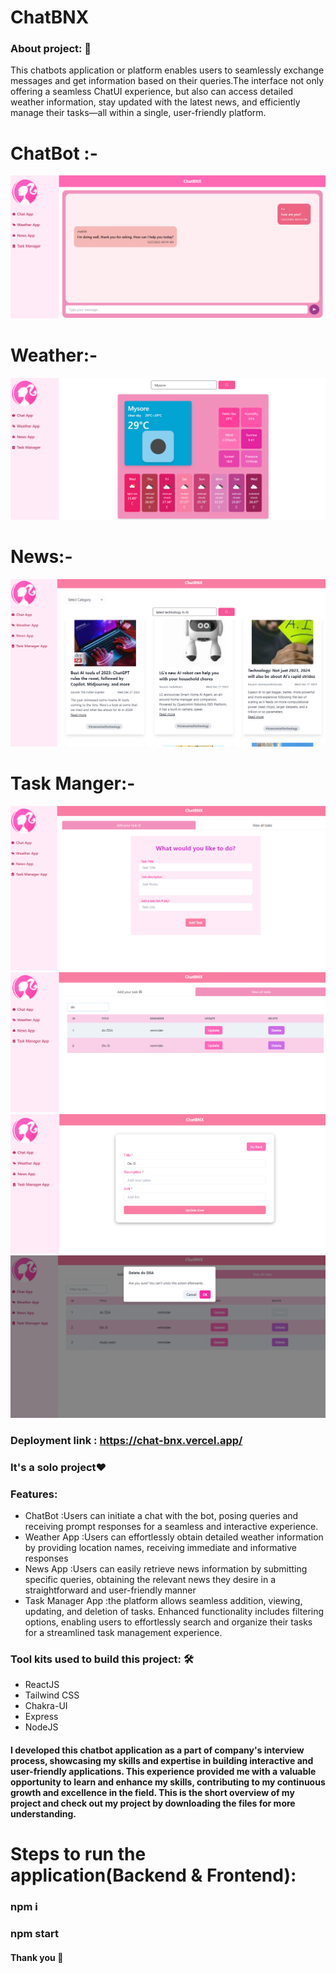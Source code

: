 # ChatBNX


<h3>About project: 🙌</h3>
This chatbots  application or platform enables users to seamlessly exchange messages and get information based on their queries.The interface not only offering a seamless ChatUI experience, but also can access detailed weather information, stay updated with the latest news, and efficiently manage their tasks—all within a single, user-friendly platform.
<h1>ChatBot :-</h1>
<img src="https://github.com/arundhathi6/ChatBNX/blob/main/chatnbx/src/Images/chatApp.png" />
<h1>Weather:-</h1>
<img src="https://github.com/arundhathi6/ChatBNX/blob/main/chatnbx/src/Images/weatherApp.png"/>
<h1>News:-</h1>
<img src="https://github.com/arundhathi6/ChatBNX/blob/main/chatnbx/src/Images/newsapp.png"/>
<h1>Task Manger:-</h1>
<img src="https://github.com/arundhathi6/ChatBNX/blob/main/chatnbx/src/Images/taskApp.png"/>
<img src="https://github.com/arundhathi6/ChatBNX/blob/main/chatnbx/src/Images/filter_taskapp.png"/>
<img src="https://github.com/arundhathi6/ChatBNX/blob/main/chatnbx/src/Images/update_task.png"/>
<img src="https://github.com/arundhathi6/ChatBNX/blob/main/chatnbx/src/Images/taskDelete.png"/>

<h3>Deployment link : <a href="https://chat-bnx.vercel.app/">https://chat-bnx.vercel.app/</a></h3>
<h3>It's a solo project❤️</h3>
    
   <h3>Features:</h3>
      <ul>
            <li> ChatBot :Users can initiate a chat with the bot, posing queries and receiving prompt responses for a seamless and interactive experience.</li>
            <li> Weather App :Users can effortlessly obtain detailed weather information by providing location names, receiving immediate and informative responses</li>
            <li> News App :Users can easily retrieve news information by submitting specific queries, obtaining the relevant news they desire in a straightforward and user-friendly manner</li>
            <li> Task Manager App :the platform allows seamless addition, viewing, updating, and deletion of tasks. Enhanced functionality includes filtering options, enabling users to effortlessly search and organize their tasks for a streamlined task management experience.</li>
      </ul>
   <h3>Tool kits used to build this project: 🛠</h3>
  <ul>
   <li>ReactJS</li>
   <li>Tailwind CSS</li>
   <li>Chakra-UI</li>
   <li>Express</li>
   <li>NodeJS</li>
  </ul>
  <h4>I developed this chatbot application as a part of company's interview process, showcasing my skills and expertise in building interactive and user-friendly applications. This experience provided me with a valuable opportunity to learn and enhance my skills, contributing to my continuous growth and excellence in the field. This is the short overview of my project and check out my project by downloading the files for more understanding.</h4>
  <h1>Steps to run the application(Backend & Frontend):</h1>
   <h3>npm i</h3>
   <h3>npm start</h3>
  <h4>Thank you 🙌</h4>

